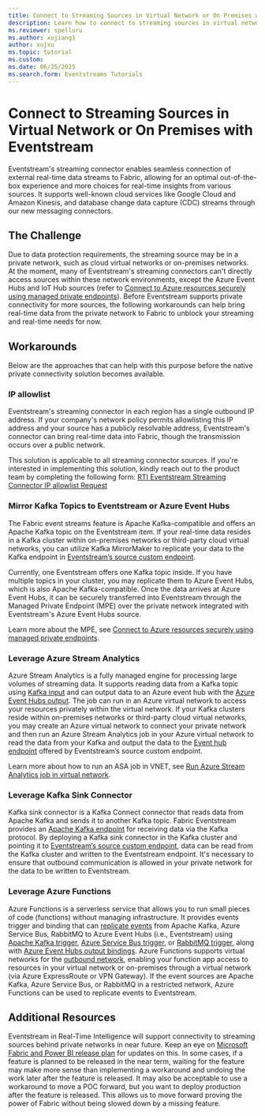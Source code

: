 ```yaml
---
title: Connect to Streaming Sources in Virtual Network or On Premises with Eventstream
description: Learn how to connect to streaming sources in virtual network or on-premises with Eventstream with workarounds
ms.reviewer: spelluru
ms.author: xujiang1
author: xujxu
ms.topic: tutorial
ms.custom:
ms.date: 06/25/2025
ms.search.form: Eventstreams Tutorials
---
```


# Connect to Streaming Sources in Virtual Network or On Premises with Eventstream

Eventstream's streaming connector enables seamless connection of external real-time data streams to Fabric, allowing for an optimal out-of-the-box experience and more choices for real-time insights from various sources. It supports well-known cloud services like Google Cloud and Amazon Kinesis, and database change data capture (CDC) streams through our new messaging connectors.

## The Challenge

Due to data protection requirements, the streaming source may be in a private network, such as cloud virtual networks or on-premises networks. At the moment, many of Eventstream's streaming connectors can't directly access sources within these network environments, except the Azure Event Hubs and IoT Hub sources (refer to [Connect to Azure resources securely using managed private endpoints](./set-up-private-endpoint.md)). Before Eventstream supports private connectivity for more sources, the following workarounds can help bring real-time data from the private network to Fabric to unblock your streaming and real-time needs for now.

## Workarounds

Below are the approaches that can help with this purpose before the native private connectivity solution becomes available.

### IP allowlist

Eventstream's streaming connector in each region has a single outbound IP address. If your company's network policy permits allowlisting this IP address and your source has a publicly resolvable address, Eventstream's connector can bring real-time data into Fabric, though the transmission occurs over a public network.

This solution is applicable to all streaming connector sources. If you're interested in implementing this solution, kindly reach out to the product team by completing the following form: [RTI Eventstream Streaming Connector IP allowlist Request](https://aka.ms/EventStreamsConnIPWhitelistRequest) 

### Mirror Kafka Topics to Eventstream or Azure Event Hubs

The Fabric event streams feature is Apache Kafka-compatible and offers an Apache Kafka topic on the Eventstream item. If your real-time data resides in a Kafka cluster within on-premises networks or third-party cloud virtual networks, you can utilize Kafka MirrorMaker to replicate your data to the Kafka endpoint in [Eventstream’s source custom endpoint](add-source-custom-app.md#kafka). 

Currently, one Eventstream offers one Kafka topic inside. If you have multiple topics in your cluster, you may replicate them to Azure Event Hubs, which is also Apache Kafka-compatible. Once the data arrives at Azure Event Hubs, it can be securely transferred into Eventstream through the Managed Private Endpoint (MPE) over the private network integrated with Eventstream's Azure Event Hubs source.

Learn more about the MPE, see [Connect to Azure resources securely using managed private endpoints](set-up-private-endpoint.md). 

### Leverage Azure Stream Analytics

Azure Stream Analytics is a fully managed engine for processing large volumes of streaming data. It supports reading data from a Kafka topic using [Kafka input](/azure/stream-analytics/stream-analytics-define-kafka-input) and can output data to an Azure event hub with the [Azure Event Hubs output](/azure/stream-analytics/event-hubs-output). The job can run in an Azure virtual network to access your resources privately within the virtual network. If your Kafka clusters reside within on-premises networks or third-party cloud virtual networks, you may create an Azure virtual network to connect your private network and then run an Azure Stream Analytics job in your Azure virtual network to read the data from your Kafka and output the data to the [Event hub endpoint](add-source-custom-app.md#event-hub) offered by Eventstream’s source custom endpoint.

Learn more about how to run an ASA job in VNET, see [Run Azure Stream Analytics job in virtual network](/azure/stream-analytics/run-job-in-virtual-network).

### Leverage Kafka Sink Connector

Kafka sink connector is a Kafka Connect connector that reads data from Apache Kafka and sends it to another Kafka topic. Fabric Eventstream provides an [Apache Kafka endpoint](overview.md#apache-kafka-on-fabric-eventstreams) for receiving data via the Kafka protocol. By deploying a Kafka sink connector in the Kafka cluster and pointing it to [Eventstream’s source custom endpoint](add-source-custom-app.md#kafka), data can be read from the Kafka cluster and written to the Eventstream endpoint. It's necessary to ensure that outbound communication is allowed in your private network for the data to be written to Eventstream.

### Leverage Azure Functions

Azure Functions is a serverless service that allows you to run small pieces of code (functions) without managing infrastructure. It provides events trigger and binding that can [replicate events](/azure/event-hubs/event-hubs-federation-replicator-functions#replication-applications-and-tasks-in-azure-functions) from Apache Kafka, Azure Service Bus, RabbitMQ to Azure Event Hubs (i.e., Eventstream) using [Apache Kafka trigger](https://github.com/azure/azure-functions-kafka-extension), [Azure Service Bus trigger](/azure/azure-functions/functions-bindings-service-bus-trigger?tabs=csharp), or [RabbitMQ trigger](https://github.com/azure/azure-functions-rabbitmq-extension), along with [Azure Event Hubs output bindings](/azure/azure-functions/functions-bindings-event-hubs-output?tabs=python-v2%2Cisolated-process%2Cnodejs-v4%2Cfunctionsv2%2Cextensionv5&pivots=programming-language-csharp). Azure Functions supports virtual networks for the [outbound network](/azure/azure-functions/functions-networking-options?tabs=azure-portal#outbound-networking-features), enabling your function app access to resources in your virtual network or on-premises through a virtual network (via Azure ExpressRoute or VPN Gateway). If the event sources are Apache Kafka, Azure Service Bus, or RabbitMQ in a restricted network, Azure Functions can be used to replicate events to Eventstream.

## Additional Resources

Eventstream in Real-Time Intelligence will support connectivity to streaming sources behind private networks in near future. Keep an eye on [Microsoft Fabric and Power BI release plan](https://aka.ms/fabricroadmap) for updates on this. In some cases, if a feature is planned to be released in the near term, waiting for the feature may make more sense than implementing a workaround and undoing the work later after the feature is released. It may also be acceptable to use a workaround to move a POC forward, but you want to deploy production after the feature is released. This allows us to move forward proving the power of Fabric without being slowed down by a missing feature.

